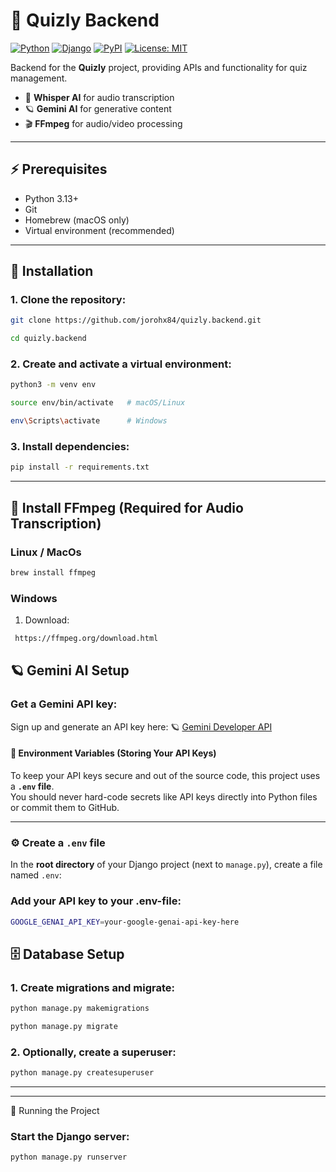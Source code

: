 # 🎯 Quizly Backend

[![Python](https://img.shields.io/badge/Python-3.13-blue?logo=python&logoColor=white)](https://www.python.org/)
[![Django](https://img.shields.io/badge/Django-5-green?logo=django&logoColor=white)](https://www.djangoproject.com/)
[![PyPI](https://img.shields.io/pypi/v/google-genai?label=Google%20GenAI)](https://pypi.org/project/google-genai/)
[![License: MIT](https://img.shields.io/badge/License-MIT-yellow.svg)](LICENSE)

Backend for the **Quizly** project, providing APIs and functionality for quiz management.

- 🤖 **Whisper AI** for audio transcription
- 🪐 **Gemini AI** for generative content
- 🎬 **FFmpeg** for audio/video processing

---

## ⚡ Prerequisites

- Python 3.13+
- Git
- Homebrew (macOS only)
- Virtual environment (recommended)

---

## 🚀 Installation

### 1. Clone the repository:

```bash
git clone https://github.com/jorohx84/quizly.backend.git
```
```bash
cd quizly.backend
```

### 2. Create and activate a virtual environment:

```bash
python3 -m venv env
```
```bash
source env/bin/activate   # macOS/Linux
```
```bash
env\Scripts\activate      # Windows
```
### 3. Install dependencies:
```bash
pip install -r requirements.txt

```
---

## 🧩 Install FFmpeg (Required for Audio Transcription)
### Linux / MacOs
```bash
brew install ffmpeg 
```

### Windows
1.  Download:
```bash
 https://ffmpeg.org/download.html
```

## 🪐 Gemini AI Setup

### Get a Gemini API key:
   
Sign up and generate an API key here: 🪐 [Gemini Developer API](https://ai.google.dev/)  

   
#### 🔐 Environment Variables (Storing Your API Keys)

To keep your API keys secure and out of the source code, this project uses a **`.env` file**.  
You should never hard-code secrets like API keys directly into Python files or commit them to GitHub.

---

### ⚙️ Create a `.env` file

In the **root directory** of your Django project (next to `manage.py`), create a file named `.env`:


### Add your API key to your .env-file:

```bash
GOOGLE_GENAI_API_KEY=your-google-genai-api-key-here

```
## 🗄 Database Setup

### 1. Create migrations and migrate:
```bash
python manage.py makemigrations
```
```bash
python manage.py migrate
```

### 2. Optionally, create a superuser:

```bash
python manage.py createsuperuser
```
---

---
🏃 Running the Project

### Start the Django server:
```bash
python manage.py runserver
```



